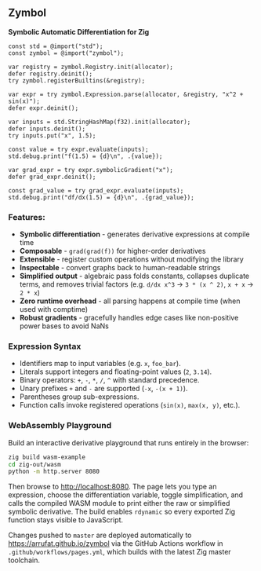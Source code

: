 ## Zymbol

**Symbolic Automatic Differentiation for Zig**

```zig
const std = @import("std");
const zymbol = @import("zymbol");

var registry = zymbol.Registry.init(allocator);
defer registry.deinit();
try zymbol.registerBuiltins(&registry);

var expr = try zymbol.Expression.parse(allocator, &registry, "x^2 + sin(x)");
defer expr.deinit();

var inputs = std.StringHashMap(f32).init(allocator);
defer inputs.deinit();
try inputs.put("x", 1.5);

const value = try expr.evaluate(inputs);
std.debug.print("f(1.5) = {d}\n", .{value});

var grad_expr = try expr.symbolicGradient("x");
defer grad_expr.deinit();

const grad_value = try grad_expr.evaluate(inputs);
std.debug.print("df/dx(1.5) = {d}\n", .{grad_value});
```

### Features:
- **Symbolic differentiation** - generates derivative expressions at compile time
- **Composable** - `grad(grad(f))` for higher-order derivatives
- **Extensible** - register custom operations without modifying the library
- **Inspectable** - convert graphs back to human-readable strings
- **Simplified output** - algebraic pass folds constants, collapses duplicate terms, and removes trivial factors (e.g. `d/dx x^3` -> `3 * (x ^ 2)`, `x + x` -> `2 * x`)
- **Zero runtime overhead** - all parsing happens at compile time (when used with comptime)
- **Robust gradients** - gracefully handles edge cases like non-positive power bases to avoid NaNs

### Expression Syntax
- Identifiers map to input variables (e.g. `x`, `foo_bar`).
- Literals support integers and floating-point values (`2`, `3.14`).
- Binary operators: `+`, `-`, `*`, `/`, `^` with standard precedence.
- Unary prefixes `+` and `-` are supported (`-x`, `-(x + 1)`).
- Parentheses group sub-expressions.
- Function calls invoke registered operations (`sin(x)`, `max(x, y)`, etc.).

### WebAssembly Playground
Build an interactive derivative playground that runs entirely in the browser:

```bash
zig build wasm-example
cd zig-out/wasm
python -m http.server 8080
```

Then browse to <http://localhost:8080>. The page lets you type an expression, choose the differentiation variable, toggle simplification, and calls the compiled WASM module to print either the raw or simplified symbolic derivative. The build enables `rdynamic` so every exported Zig function stays visible to JavaScript.

Changes pushed to `master` are deployed automatically to <https://arrufat.github.io/zymbol> via the GitHub Actions workflow in `.github/workflows/pages.yml`, which builds with the latest Zig master toolchain.

